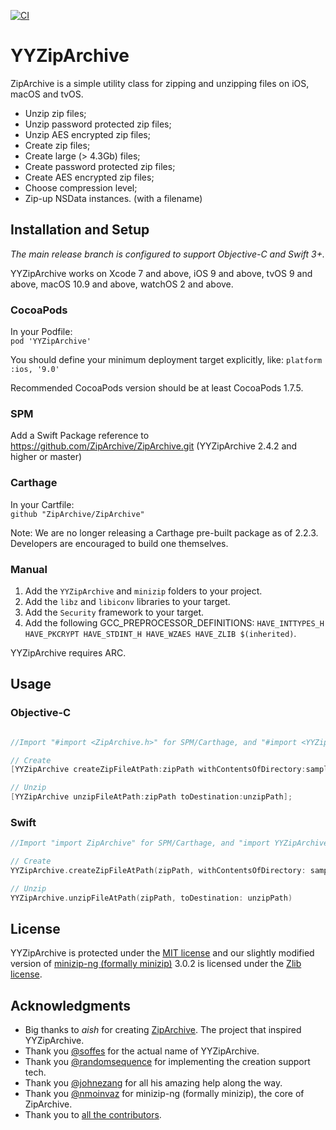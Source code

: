 [![CI](https://github.com/ZipArchive/ZipArchive/workflows/CI/badge.svg)](https://github.com/ZipArchive/ZipArchive/actions?query=workflow%3ACI)

# YYZipArchive

ZipArchive is a simple utility class for zipping and unzipping files on iOS, macOS and tvOS.

- Unzip zip files;
- Unzip password protected zip files;
- Unzip AES encrypted zip files;
- Create zip files;
- Create large (> 4.3Gb) files;
- Create password protected zip files;
- Create AES encrypted zip files;
- Choose compression level;
- Zip-up NSData instances. (with a filename)

## Installation and Setup

*The main release branch is configured to support Objective-C and Swift 3+.*

YYZipArchive works on Xcode 7 and above, iOS 9 and above, tvOS 9 and above, macOS 10.9 and above, watchOS 2 and above.

### CocoaPods
In your Podfile:  
`pod 'YYZipArchive'`

You should define your minimum deployment target explicitly, like:
`platform :ios, '9.0'`

Recommended CocoaPods version should be at least CocoaPods 1.7.5.

### SPM
Add a Swift Package reference to https://github.com/ZipArchive/ZipArchive.git (YYZipArchive 2.4.2 and higher or master)

### Carthage
In your Cartfile:  
`github "ZipArchive/ZipArchive"`

Note: We are no longer releasing a Carthage pre-built package as of 2.2.3. Developers are encouraged to build one themselves.

### Manual

1. Add the `YYZipArchive` and `minizip` folders to your project.
2. Add the `libz` and `libiconv` libraries to your target.
3. Add the `Security` framework to your target.
4. Add the following GCC_PREPROCESSOR_DEFINITIONS: `HAVE_INTTYPES_H HAVE_PKCRYPT HAVE_STDINT_H HAVE_WZAES HAVE_ZLIB $(inherited)`.

YYZipArchive requires ARC.

## Usage

### Objective-C

```objective-c

//Import "#import <ZipArchive.h>" for SPM/Carthage, and "#import <YYZipArchive.h>" for CocoaPods.

// Create
[YYZipArchive createZipFileAtPath:zipPath withContentsOfDirectory:sampleDataPath];

// Unzip
[YYZipArchive unzipFileAtPath:zipPath toDestination:unzipPath];
```

### Swift

```swift
//Import "import ZipArchive" for SPM/Carthage, and "import YYZipArchive" for CocoaPods.

// Create
YYZipArchive.createZipFileAtPath(zipPath, withContentsOfDirectory: sampleDataPath)

// Unzip
YYZipArchive.unzipFileAtPath(zipPath, toDestination: unzipPath)
```

## License

YYZipArchive is protected under the [MIT license](https://github.com/samsoffes/YYZipArchive/raw/master/LICENSE) and our slightly modified version of [minizip-ng (formally minizip)](https://github.com/zlib-ng/minizip-ng) 3.0.2 is licensed under the [Zlib license](https://www.zlib.net/zlib_license.html).

## Acknowledgments

* Big thanks to *aish* for creating [ZipArchive](https://code.google.com/archive/p/ziparchive/). The project that inspired YYZipArchive.
* Thank you [@soffes](https://github.com/soffes) for the actual name of YYZipArchive.
* Thank you [@randomsequence](https://github.com/randomsequence) for implementing the creation support tech.
* Thank you [@johnezang](https://github.com/johnezang) for all his amazing help along the way.
* Thank you [@nmoinvaz](https://github.com/nmoinvaz) for minizip-ng (formally minizip), the core of ZipArchive.
* Thank you to [all the contributors](https://github.com/ZipArchive/ZipArchive/graphs/contributors).
